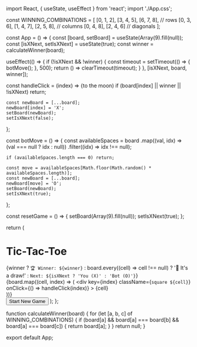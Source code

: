 import React, { useState, useEffect } from 'react';
import './App.css';

const WINNING_COMBINATIONS = [
  [0, 1, 2], [3, 4, 5], [6, 7, 8], // rows
  [0, 3, 6], [1, 4, 7], [2, 5, 8], // columns
  [0, 4, 8], [2, 4, 6] // diagonals
];

const App = () => {
  const [board, setBoard] = useState(Array(9).fill(null));
  const [isXNext, setIsXNext] = useState(true);
  const winner = calculateWinner(board);

  useEffect(() => {
    if (!isXNext && !winner) {
      const timeout = setTimeout(() => {
        botMove();
      }, 500);
      return () => clearTimeout(timeout);
    }
  }, [isXNext, board, winner]);

  const handleClick = (index) => {to the moon)
    if (board[index] || winner || !isXNext) return;

    const newBoard = [...board];
    newBoard[index] = 'X';
    setBoard(newBoard);
    setIsXNext(false);
  };

  const botMove = () => {
    const availableSpaces = board
      .map((val, idx) => (val === null ? idx : null))
      .filter((idx) => idx !== null);

    if (availableSpaces.length === 0) return;

    const move = availableSpaces[Math.floor(Math.random() * availableSpaces.length)];
    const newBoard = [...board];
    newBoard[move] = 'O';
    setBoard(newBoard);
    setIsXNext(true);
  };

  const resetGame = () => {
    setBoard(Array(9).fill(null));
    setIsXNext(true);
  };

  return (
    <div className="game-container">
      <h1>Tic-Tac-Toe</h1>
      <div className="status">
        {winner
          ? `🏆 Winner: ${winner}`
          : board.every((cell) => cell !== null)
          ? '🤝 It\'s a draw!'
          : `Next: ${isXNext ? 'You (X)' : 'Bot (O)'}`}
      </div>
      <div className="board">
        {board.map((cell, index) => (
          <div
            key={index}
            className={`square ${cell}`}
            onClick={() => handleClick(index)}
          >
            {cell}
          </div>
        ))}
      </div>
      <button className="reset-btn" onClick={resetGame}>Start New Game</button>
    </div>
  );
};

function calculateWinner(board) {
  for (let [a, b, c] of WINNING_COMBINATIONS) {
    if (board[a] && board[a] === board[b] && board[a] === board[c]) {
      return board[a];
    }
  }
  return null;
}

export default App;
